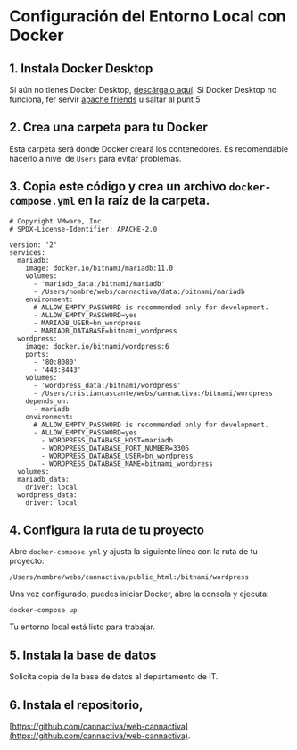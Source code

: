 # Configuración del Entorno Local con Docker

## 1. Instala Docker Desktop
Si aún no tienes Docker Desktop, [descárgalo aquí](https://www.docker.com/products/docker-desktop).
Si Docker Desktop no funciona, fer servir [apache friends](https://www.apachefriends.org/)  u saltar al punt 5

## 2. Crea una carpeta para tu Docker
Esta carpeta será donde Docker creará los contenedores. Es recomendable hacerlo a nivel de `Users` para evitar problemas.

## 3. Copia este código y crea un archivo `docker-compose.yml` en la raíz de la carpeta.

```
# Copyright VMware, Inc.
# SPDX-License-Identifier: APACHE-2.0

version: '2'
services:
  mariadb:
    image: docker.io/bitnami/mariadb:11.0
    volumes:
      - 'mariadb_data:/bitnami/mariadb'
      - /Users/nombre/webs/cannactiva/data:/bitnami/mariadb
    environment:
      # ALLOW_EMPTY_PASSWORD is recommended only for development.
      - ALLOW_EMPTY_PASSWORD=yes
      - MARIADB_USER=bn_wordpress
      - MARIADB_DATABASE=bitnami_wordpress
  wordpress:
    image: docker.io/bitnami/wordpress:6
    ports:
      - '80:8080'
      - '443:8443'
    volumes:
      - 'wordpress_data:/bitnami/wordpress'
      - /Users/cristiancascante/webs/cannactiva:/bitnami/wordpress
    depends_on:
      - mariadb
    environment:
      # ALLOW_EMPTY_PASSWORD is recommended only for development.
      - ALLOW_EMPTY_PASSWORD=yes
        - WORDPRESS_DATABASE_HOST=mariadb
        - WORDPRESS_DATABASE_PORT_NUMBER=3306
        - WORDPRESS_DATABASE_USER=bn_wordpress
        - WORDPRESS_DATABASE_NAME=bitnami_wordpress
  volumes:
  mariadb_data:
    driver: local
  wordpress_data:
    driver: local

```

## 4. Configura la ruta de tu proyecto
Abre `docker-compose.yml` y ajusta la siguiente línea con la ruta de tu proyecto:

```
/Users/nombre/webs/cannactiva/public_html:/bitnami/wordpress
```

Una vez configurado, puedes iniciar Docker, abre la consola y ejecuta:

```
docker-compose up
```

Tu entorno local está listo para trabajar.


## 5. Instala la base de datos
Solicita copia de la base de datos al departamento de IT.

## 6. Instala el repositorio, 
[https://github.com/cannactiva/web-cannactiva](https://github.com/cannactiva/web-cannactiva).



